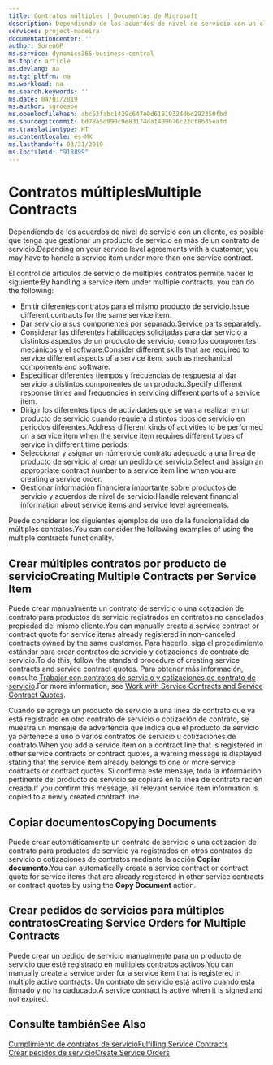 ```yaml
---
title: Contratos múltiples | Documentos de Microsoft
description: Dependiendo de los acuerdos de nivel de servicio con un cliente, es posible que tenga que gestionar un producto de servicio en más de un contrato de servicio.
services: project-madeira
documentationcenter: ''
author: SorenGP
ms.service: dynamics365-business-central
ms.topic: article
ms.devlang: na
ms.tgt_pltfrm: na
ms.workload: na
ms.search.keywords: ''
ms.date: 04/01/2019
ms.author: sgroespe
ms.openlocfilehash: abc62fabc1429c647e0d618193240bd292350fbd
ms.sourcegitcommit: bd78a5d990c9e83174da1409076c22df8b35eafd
ms.translationtype: HT
ms.contentlocale: es-MX
ms.lasthandoff: 03/31/2019
ms.locfileid: "918899"
---
```

# <a name="multiple-contracts"></a><span data-ttu-id="19155-103">Contratos múltiples</span><span class="sxs-lookup"><span data-stu-id="19155-103">Multiple Contracts</span></span>
<span data-ttu-id="19155-104">Dependiendo de los acuerdos de nivel de servicio con un cliente, es posible que tenga que gestionar un producto de servicio en más de un contrato de servicio.</span><span class="sxs-lookup"><span data-stu-id="19155-104">Depending on your service level agreements with a customer, you may have to handle a service item under more than one service contract.</span></span>  
  
<span data-ttu-id="19155-105">El control de artículos de servicio de múltiples contratos permite hacer lo siguiente:</span><span class="sxs-lookup"><span data-stu-id="19155-105">By handling a service item under multiple contracts, you can do the following:</span></span>  
  
* <span data-ttu-id="19155-106">Emitir diferentes contratos para el mismo producto de servicio.</span><span class="sxs-lookup"><span data-stu-id="19155-106">Issue different contracts for the same service item.</span></span>  
* <span data-ttu-id="19155-107">Dar servicio a sus componentes por separado.</span><span class="sxs-lookup"><span data-stu-id="19155-107">Service parts separately.</span></span>  
* <span data-ttu-id="19155-108">Considerar las diferentes habilidades solicitadas para dar servicio a distintos aspectos de un producto de servicio, como los componentes mecánicos y el software.</span><span class="sxs-lookup"><span data-stu-id="19155-108">Consider different skills that are required to service different aspects of a service item, such as mechanical components and software.</span></span>  
* <span data-ttu-id="19155-109">Especificar diferentes tiempos y frecuencias de respuesta al dar servicio a distintos componentes de un producto.</span><span class="sxs-lookup"><span data-stu-id="19155-109">Specify different response times and frequencies in servicing different parts of a service item.</span></span>  
* <span data-ttu-id="19155-110">Dirigir los diferentes tipos de actividades que se van a realizar en un producto de servicio cuando requiera distintos tipos de servicio en periodos diferentes.</span><span class="sxs-lookup"><span data-stu-id="19155-110">Address different kinds of activities to be performed on a service item when the service item requires different types of service in different time periods.</span></span>  
* <span data-ttu-id="19155-111">Seleccionar y asignar un número de contrato adecuado a una línea de producto de servicio al crear un pedido de servicio.</span><span class="sxs-lookup"><span data-stu-id="19155-111">Select and assign an appropriate contract number to a service item line when you are creating a service order.</span></span>  
* <span data-ttu-id="19155-112">Gestionar información financiera importante sobre productos de servicio y acuerdos de nivel de servicio.</span><span class="sxs-lookup"><span data-stu-id="19155-112">Handle relevant financial information about service items and service level agreements.</span></span>  
  
<span data-ttu-id="19155-113">Puede considerar los siguientes ejemplos de uso de la funcionalidad de múltiples contratos.</span><span class="sxs-lookup"><span data-stu-id="19155-113">You can consider the following examples of using the multiple contracts functionality.</span></span>  
  
## <a name="creating-multiple-contracts-per-service-item"></a><span data-ttu-id="19155-114">Crear múltiples contratos por producto de servicio</span><span class="sxs-lookup"><span data-stu-id="19155-114">Creating Multiple Contracts per Service Item</span></span>  
<span data-ttu-id="19155-115">Puede crear manualmente un contrato de servicio o una cotización de contrato para productos de servicio registrados en contratos no cancelados propiedad del mismo cliente.</span><span class="sxs-lookup"><span data-stu-id="19155-115">You can manually create a service contract or contract quote for service items already registered in non-canceled contracts owned by the same customer.</span></span> <span data-ttu-id="19155-116">Para hacerlo, siga el procedimiento estándar para crear contratos de servicio y cotizaciones de contrato de servicio.</span><span class="sxs-lookup"><span data-stu-id="19155-116">To do this, follow the standard procedure of creating service contracts and service contract quotes.</span></span> <span data-ttu-id="19155-117">Para obtener más información, consulte [Trabajar con contratos de servicio y cotizaciones de contrato de servicio](service-how-to-create-service-contracts-and-service-contract-quotes.md).</span><span class="sxs-lookup"><span data-stu-id="19155-117">For more information, see [Work with Service Contracts and Service Contract Quotes](service-how-to-create-service-contracts-and-service-contract-quotes.md).</span></span>  
  
<span data-ttu-id="19155-118">Cuando se agrega un producto de servicio a una línea de contrato que ya está registrado en otro contrato de servicio o cotización de contrato, se muestra un mensaje de advertencia que indica que el producto de servicio ya pertenece a uno o varios contratos de servicio u cotizaciones de contrato.</span><span class="sxs-lookup"><span data-stu-id="19155-118">When you add a service item on a contract line that is registered in other service contracts or contract quotes, a warning message is displayed stating that the service item already belongs to one or more service contracts or contract quotes.</span></span> <span data-ttu-id="19155-119">Si confirma este mensaje, toda la información pertinente del producto de servicio se copiará en la línea de contrato recién creada.</span><span class="sxs-lookup"><span data-stu-id="19155-119">If you confirm this message, all relevant service item information is copied to a newly created contract line.</span></span>  
  
## <a name="copying-documents"></a><span data-ttu-id="19155-120">Copiar documentos</span><span class="sxs-lookup"><span data-stu-id="19155-120">Copying Documents</span></span>  
<span data-ttu-id="19155-121">Puede crear automáticamente un contrato de servicio o una cotización de contrato para productos de servicio ya registrados en otros contratos de servicio o cotizaciones de contratos mediante la acción **Copiar documento**.</span><span class="sxs-lookup"><span data-stu-id="19155-121">You can automatically create a service contract or contract quote for service items that are already registered in other service contracts or contract quotes by using the **Copy Document** action.</span></span>  
  
## <a name="creating-service-orders-for-multiple-contracts"></a><span data-ttu-id="19155-122">Crear pedidos de servicios para múltiples contratos</span><span class="sxs-lookup"><span data-stu-id="19155-122">Creating Service Orders for Multiple Contracts</span></span>  
<span data-ttu-id="19155-123">Puede crear un pedido de servicio manualmente para un producto de servicio que esté registrado en múltiples contratos activos.</span><span class="sxs-lookup"><span data-stu-id="19155-123">You can manually create a service order for a service item that is registered in multiple active contracts.</span></span> <span data-ttu-id="19155-124">Un contrato de servicio está activo cuando está firmado y no ha caducado.</span><span class="sxs-lookup"><span data-stu-id="19155-124">A service contract is active when it is signed and not expired.</span></span>  
  
## <a name="see-also"></a><span data-ttu-id="19155-125">Consulte también</span><span class="sxs-lookup"><span data-stu-id="19155-125">See Also</span></span>  
[<span data-ttu-id="19155-126">Cumplimiento de contratos de servicio</span><span class="sxs-lookup"><span data-stu-id="19155-126">Fulfilling Service Contracts</span></span>](service-fulfill-service-contracts.md)  
[<span data-ttu-id="19155-127">Crear pedidos de servicio</span><span class="sxs-lookup"><span data-stu-id="19155-127">Create Service Orders</span></span>](service-how-to-create-service-orders.md)  
